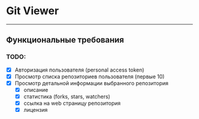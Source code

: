 # **Git Viewer**
-------------------------

## Функциональные требования
### TODO:
- [x] Авторизация пользователя (personal access token)
- [x] Просмотр списка репозиториев пользователя (первые 10)
- [x] Просмотр детальной информации выбранного репозитория
    - [x] описание
    - [x] статистика (forks, stars, watchers)
    - [x] ссылка на web страницу репозитория
    - [x] лицензия